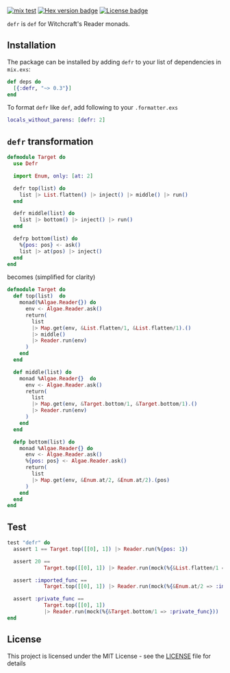 [![mix test](https://github.com/trevorite/defr/workflows/mix%20test/badge.svg)](https://github.com/trevorite/defr/actions)
[![Hex version badge](https://img.shields.io/hexpm/v/defr.svg)](https://hex.pm/packages/defr)
[![License badge](https://img.shields.io/hexpm/l/defr.svg)](https://github.com/trevorite/defr/blob/master/LICENSE.md)

`defr` is `def` for Witchcraft's Reader monads.

## Installation

The package can be installed by adding `defr` to your list of dependencies
in `mix.exs`:

```elixir
def deps do
  [{:defr, "~> 0.3"}]
end
```

To format `defr` like `def`, add following to your `.formatter.exs`

```elixir
locals_without_parens: [defr: 2]
```

## `defr` transformation

```elixir
defmodule Target do
  use Defr

  import Enum, only: [at: 2]

  defr top(list) do
    list |> List.flatten() |> inject() |> middle() |> run()
  end

  defr middle(list) do
    list |> bottom() |> inject() |> run()
  end

  defrp bottom(list) do
    %{pos: pos} <- ask()
    list |> at(pos) |> inject()
  end
end
```

becomes (simplified for clarity)

```elixir
defmodule Target do
  def top(list)  do
    monad(%Algae.Reader{}) do
      env <- Algae.Reader.ask()
      return(
        list
        |> Map.get(env, &List.flatten/1, &List.flatten/1).()
        |> middle()
        |> Reader.run(env)
      )
    end
  end

  def middle(list) do
    monad %Algae.Reader{}  do
      env <- Algae.Reader.ask()
      return(
        list
        |> Map.get(env, &Target.bottom/1, &Target.bottom/1).()
        |> Reader.run(env)
      )
    end
  end

  defp bottom(list) do
    monad %Algae.Reader{} do
      env <- Algae.Reader.ask()
      %{pos: pos} <- Algae.Reader.ask()
      return(
        list
        |> Map.get(env, &Enum.at/2, &Enum.at/2).(pos)
      )
    end
  end
end
```

## Test

```elixir
test "defr" do
  assert 1 == Target.top([[0], 1]) |> Reader.run(%{pos: 1})

  assert 20 ==
            Target.top([[0], 1]) |> Reader.run(mock(%{&List.flatten/1 => [10, 20, 30], pos: 1}))

  assert :imported_func ==
            Target.top([[0], 1]) |> Reader.run(mock(%{&Enum.at/2 => :imported_func, pos: 1}))

  assert :private_func ==
            Target.top([[0], 1])
            |> Reader.run(mock(%{&Target.bottom/1 => :private_func}))
end
```

## License

This project is licensed under the MIT License - see the [LICENSE](LICENSE.md) file for details
